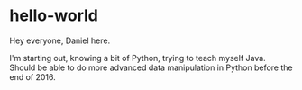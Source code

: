 # hello-world
Hey everyone, Daniel here.

I'm starting out, knowing a bit of Python, trying to teach myself Java. Should be able to do more advanced data manipulation in Python before the end of 2016. 
